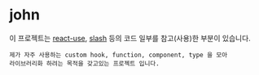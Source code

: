 # john

이 프로젝트는 [react-use](https://github.com/streamich/react-use), [slash](https://github.com/toss/slash) 등의 코드 일부를 참고(사용)한 부분이 있습니다.

```
제가 자주 사용하는 custom hook, function, component, type 을 모아
라이브러리화 하려는 목적을 갖고있는 프로젝트 입니다.
```
